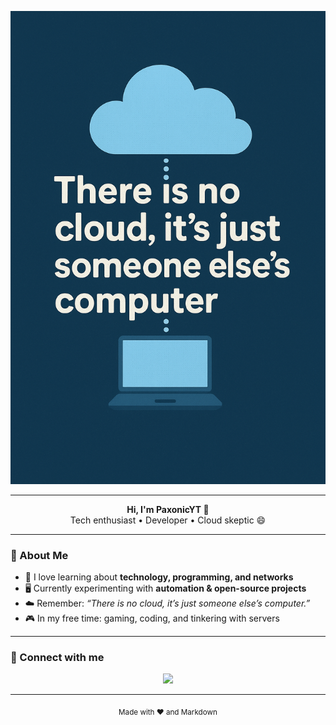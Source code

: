 <p align="center">
  <img src="assets/wallpaper.png" alt="There is no cloud - it's just someone else's computer" width="600">
</p>

---

<p align="center">
  <strong>Hi, I'm PaxonicYT 👋</strong><br>
  Tech enthusiast • Developer • Cloud skeptic 😄
</p>

---

### 💾 About Me

- 🧠 I love learning about **technology, programming, and networks**  
- 🖥️ Currently experimenting with **automation & open-source projects**  
- ☁️ Remember: *“There is no cloud, it’s just someone else’s computer.”*  
- 🎮 In my free time: gaming, coding, and tinkering with servers

---

### 🔗 Connect with me

<p align="center">
  <a href="https://github.com/PaxonicYT"><img src="https://img.shields.io/badge/GitHub-PaxonicYT-black?logo=github&style=for-the-badge"></a>
</p>

---

<p align="center">
  <sub>Made with ❤️ and Markdown</sub>
</p>
